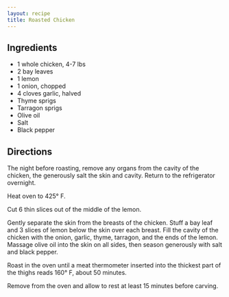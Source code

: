 ```yaml
---
layout: recipe
title: Roasted Chicken
---
```


## Ingredients

* 1 whole chicken, 4-7 lbs
* 2 bay leaves
* 1 lemon
* 1 onion, chopped
* 4 cloves garlic, halved
* Thyme sprigs
* Tarragon sprigs
* Olive oil
* Salt
* Black pepper

## Directions

The night before roasting, remove any organs from the cavity of the chicken, the generously salt the skin and cavity. Return to the refrigerator overnight.

Heat oven to 425° F.

Cut 6 thin slices out of the middle of the lemon.

Gently separate the skin from the breasts of the chicken. Stuff a bay leaf and 3 slices of lemon below the skin over each breast. Fill the cavity of the chicken with the onion, garlic, thyme, tarragon, and the ends of the lemon. Massage olive oil into the skin on all sides, then season generously with salt and black pepper.

Roast in the oven until a meat thermometer inserted into the thickest part of the thighs reads 160° F, about 50 minutes.

Remove from the oven and allow to rest at least 15 minutes before carving.
